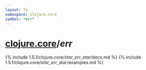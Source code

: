 ```yaml
---
layout: fn
namespace: clojure.core
symbol: *err*
---
```


# [clojure.core](../)/*err*

{% include 1.5.1/clojure.core/_star_err_star_/docs.md %}
{% include 1.5.1/clojure.core/_star_err_star_/examples.md %}

